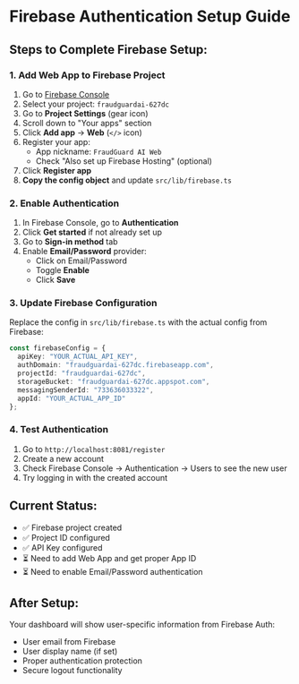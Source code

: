 # Firebase Authentication Setup Guide

## Steps to Complete Firebase Setup:

### 1. Add Web App to Firebase Project
1. Go to [Firebase Console](https://console.firebase.google.com/)
2. Select your project: `fraudguardai-627dc`
3. Go to **Project Settings** (gear icon)
4. Scroll down to "Your apps" section
5. Click **Add app** → **Web** (`</>` icon)
6. Register your app:
   - App nickname: `FraudGuard AI Web`
   - Check "Also set up Firebase Hosting" (optional)
7. Click **Register app**
8. **Copy the config object** and update `src/lib/firebase.ts`

### 2. Enable Authentication
1. In Firebase Console, go to **Authentication**
2. Click **Get started** if not already set up
3. Go to **Sign-in method** tab
4. Enable **Email/Password** provider:
   - Click on Email/Password
   - Toggle **Enable**
   - Click **Save**

### 3. Update Firebase Configuration
Replace the config in `src/lib/firebase.ts` with the actual config from Firebase:

```typescript
const firebaseConfig = {
  apiKey: "YOUR_ACTUAL_API_KEY",
  authDomain: "fraudguardai-627dc.firebaseapp.com",
  projectId: "fraudguardai-627dc",
  storageBucket: "fraudguardai-627dc.appspot.com",
  messagingSenderId: "733636033322",
  appId: "YOUR_ACTUAL_APP_ID"
};
```

### 4. Test Authentication
1. Go to `http://localhost:8081/register`
2. Create a new account
3. Check Firebase Console → Authentication → Users to see the new user
4. Try logging in with the created account

## Current Status:
- ✅ Firebase project created
- ✅ Project ID configured
- ✅ API Key configured
- ⏳ Need to add Web App and get proper App ID
- ⏳ Need to enable Email/Password authentication

## After Setup:
Your dashboard will show user-specific information from Firebase Auth:
- User email from Firebase
- User display name (if set)
- Proper authentication protection
- Secure logout functionality
